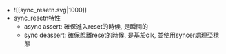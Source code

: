 - ![[sync_resetn.svg|1000]]
- sync_resetn特性
	- async assert: 確保進入reset的時候, 是瞬間的
	- sync deassert: 確保脫離reset的時候, 是基於clk, 並使用syncer處理亞穩態
